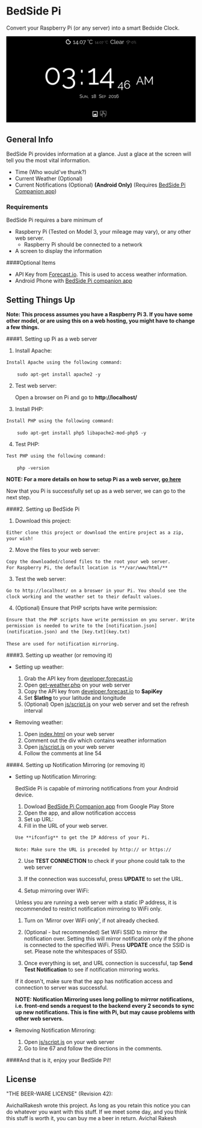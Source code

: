 # BedSide Pi
Convert your Raspberry Pi (or any server) into a smart Bedside Clock.

![alt-tag](images/pi_image.png)

## General Info 
BedSide Pi provides information at a glance. Just a glace at the screen will tell you the most vital information. 
- Time (Who would've thunk?)
- Current Weather (Optional)
- Current Notifications (Optional) **(Android Only)** (Requires [BedSide Pi Companion app](https://play.google.com/store/apps/details?id=com.highonh2o.tabletoppi))

### Requirements
BedSide Pi requires a bare minimum of
- Raspberry Pi (Tested on Model 3, your mileage may vary), or any other web server.
  - Raspberry Pi should be connected to a network
- A screen to display the information

####Optional Items
- API Key from [Forecast.io](https://developer.forecast.io/). This is used to access weather information.
- Android Phone with [BedSide Pi companion app](https://play.google.com/store/apps/details?id=com.highonh2o.tabletoppi)

## Setting Things Up 
**Note: This process assumes you have a Raspberry Pi 3. If you have some other model, or are using this on a web hosting, you might have to change a few things.**

####1. Setting up Pi as a web server
  1. Install Apache:
    
    Install Apache using the following command:
  
        sudo apt-get install apache2 -y
      
  2. Test web server:
  
      Open a browser on Pi and go to **http://localhost/**

  3. Install PHP:

    Install PHP using the following command:
  
        sudo apt-get install php5 libapache2-mod-php5 -y
  
  4. Test PHP:
  
    Test PHP using the following command:
    
        php -version


**NOTE: For a more details on how to setup Pi as a web server, [go here](https://www.raspberrypi.org/documentation/remote-access/web-server/apache.md)**

Now that you Pi is successfully set up as a web server, we can go to the next step.

####2. Setting up BedSide Pi
  
  1. Download this project:

    Either clone this project or download the entire project as a zip, your wish!
    
  2. Move the files to your web server:
  
    Copy the downloaded/cloned files to the root your web server.
    For Raspberry Pi, the default location is **/var/www/html/**

  3. Test the web server:
  
    Go to http://localhost/ on a broswer in your Pi. You should see the clock working and the weather set to their default values.

  4. (Optional) Ensure that PHP scripts have write permission:
  
    Ensure that the PHP scripts have write permission on you server. Write permission is needed to write to the [notification.json](notification.json) and the [key.txt](key.txt)

    These are used for notification mirroring.

####3. Setting up weather (or removing it)

  * Setting up weather:
    1. Grab the API key from [developer.forecast.io](http://developer.forecast.io)
    2. Open [get-weather.php](get-weather.php) on your web server
    3. Copy the API key from [developer.forecast.io](http://developer.forecast.io) to **$apiKey**
    4. Set **$latlng** to your latitude and longitude
    5. (Optional) Open [js/script.js](js/script.js) on your web server and set the refresh interval
    
  * Removing weather:
    1. Open [index.html](index.html) on your web server
    2. Comment out the div which contains weather information
    3. Open [js/script.js](js/script.js) on your web server
    4. Follow the comments at line 54
    

####4. Setting up Notification Mirroring (or removing it)

  * Setting up Notification Mirroring:

    BedSide Pi is capable of mirroring notifications from your Android device. 
  
    1. Dowload [BedSide Pi Companion app](https://play.google.com/store/apps/details?id=com.highonh2o.tabletoppi) from Google Play Store 
    2. Open the app, and allow notification acccess
    3. Set up URL:
      1. Fill in the URL of your web server. 
    
        Use **ifconfig** to get the IP Address of your Pi.
        
        Note: Make sure the URL is preceded by http:// or https://
        
      2. Use **TEST CONNECTION** to check if your phone could talk to the web server
      3. If the connection was successful, press **UPDATE** to set the URL.
      
    4. Setup mirroring over WiFi:
    
      Unless you are running a web server with a static IP address, it is recommended to restrict notification mirroring to WiFi only.
      
      1. Turn on 'Mirror over WiFi only', if not already checked.
      2. (Optional - but recommended) Set WiFi SSID to mirror the notification over. Setting this will mirror notification only if the phone is connected to the specified WiFi. Press **UPDATE** once the SSID is set. Please note the whitespaces of SSID.
      
    5. Once everything is set, and URL connection is successful, tap **Send Test Notification** to see if notification mirroring works. 
    
      If it doesn't, make sure that the app has notification access and connection to server was successful.
      
    **NOTE: Notification Mirroring uses long polling to mirrror notifications, i.e. front-end sends a request to the backend every 2 seconds to sync up new notifications. This is fine with Pi, but may cause problems with other web servers.**
      
  * Removing Notification Mirroring:
    
    1. Open [js/script.js](js/script.js) on your web server
    2. Go to line 67 and follow the directions in the comments.

####And that is it, enjoy your BedSide Pi!!

## License

"THE BEER-WARE LICENSE" (Revision 42):

AvichalRakesh  wrote this project. As long as you retain this notice you can do whatever you want with this stuff. If we meet some day, and you think this stuff is worth it, you can buy me a beer in return. Avichal Rakesh

